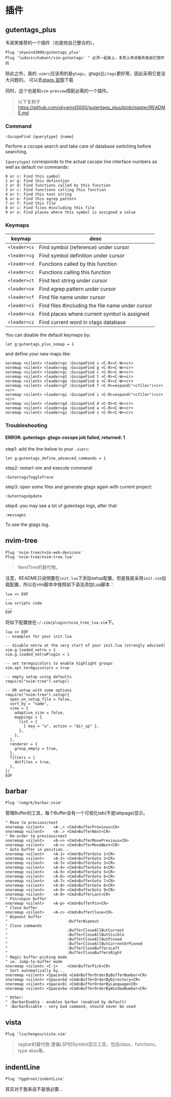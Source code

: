 # 插件
## gutentags_plus
韦易笑推荐的一个插件（也是他自己整合的）。
```vim
Plug 'skywind3000/gutentags_plus'
Plug 'ludovicchabant/vim-gutentags' " 必须一起装上，本质上来说服务是由它提供的
```
除此之外，我的`.vimrc`应该用的是`gtags`，gtags比`ctags`更好用，因此采用它是没大问题的。
可以去[gtags 官网](https://www.gnu.org/software/global/)下载

同时，这个也是和`vim-preview`搭配必需的一个插件。

> 以下复制于 https://github.com/skywind3000/gutentags_plus/blob/master/README.md
### Command

```VimL
:GscopeFind {querytype} {name}
```

Perform a cscope search and take care of database switching before searching. 

`{querytype}` corresponds to the actual cscope line interface numbers as well as default nvi commands:

```text
0 or s: Find this symbol
1 or g: Find this definition
2 or d: Find functions called by this function
3 or c: Find functions calling this function
4 or t: Find this text string
6 or e: Find this egrep pattern
7 or f: Find this file
8 or i: Find files #including this file
9 or a: Find places where this symbol is assigned a value
```

### Keymaps

| keymap | desc |
|--------|------|
| `<leader>cs` | Find symbol (reference) under cursor |
| `<leader>cg` | Find symbol definition under cursor |
| `<leader>cd` | Functions called by this function |
| `<leader>cc` | Functions calling this function |
| `<leader>ct` | Find text string under cursor |
| `<leader>ce` | Find egrep pattern under cursor |
| `<leader>cf` | Find file name under cursor |
| `<leader>ci` | Find files #including the file name under cursor |
| `<leader>ca` | Find places where current symbol is assigned |
| `<leader>cz` | Find current word in ctags database |

You can disable the default keymaps by:

```VimL
let g:gutentags_plus_nomap = 1
```

and define your new maps like:

```VimL
noremap <silent> <leader>gs :GscopeFind s <C-R><C-W><cr>
noremap <silent> <leader>gg :GscopeFind g <C-R><C-W><cr>
noremap <silent> <leader>gc :GscopeFind c <C-R><C-W><cr>
noremap <silent> <leader>gt :GscopeFind t <C-R><C-W><cr>
noremap <silent> <leader>ge :GscopeFind e <C-R><C-W><cr>
noremap <silent> <leader>gf :GscopeFind f <C-R>=expand("<cfile>")<cr><cr>
noremap <silent> <leader>gi :GscopeFind i <C-R>=expand("<cfile>")<cr><cr>
noremap <silent> <leader>gd :GscopeFind d <C-R><C-W><cr>
noremap <silent> <leader>ga :GscopeFind a <C-R><C-W><cr>
noremap <silent> <leader>gz :GscopeFind z <C-R><C-W><cr>
```

### Troubleshooting

#### ERROR: gutentags: gtags-cscope job failed, returned: 1

step1: add the line below to your `.vimrc`:

    let g:gutentags_define_advanced_commands = 1

step2: restart vim and execute command:

    :GutentagsToggleTrace

step3: open some files and generate gtags again with current project:

    :GutentagsUpdate

step4: you may see a lot of gutentags logs, after that:

    :messages

To see the gtags log.

## nvim-tree
```vim
Plug 'nvim-tree/nvim-web-devicons'
Plug 'nvim-tree/nvim-tree.lua'
```
> NerdTree的替代物。

注意，README只说明要在`init.lua`下添加setup配置，但是我是采用`init.vim`加载配置，所以在vim脚本中按照如下语法添加Lua脚本：
```vim
lua << EOF
...
Lua scripts code
...
EOF
```

将如下配置放在`~/.vim/plugin/nvim_tree_lua.vim`下。
```vim
lua << EOF
-- examples for your init.lua

-- disable netrw at the very start of your init.lua (strongly advised)
vim.g.loaded_netrw = 1
vim.g.loaded_netrwPlugin = 1

-- set termguicolors to enable highlight groups
vim.opt.termguicolors = true

-- empty setup using defaults
require("nvim-tree").setup()

-- OR setup with some options
require("nvim-tree").setup({
  open_on_setup_file = false,
  sort_by = "name",
  view = {
    adaptive_size = false,
    mappings = {
      list = {
        { key = "u", action = "dir_up" },
      },
    },
  },
  renderer = {
    group_empty = true,
  },
  filters = {
    dotfiles = true,
  },
})
EOF
```

## barbar
```vim
Plug 'romgrk/barbar.nvim'
```
管理Buffer的工具，每个Buffer会有一个可视化tab(不是tabpage)显示。

```vim
" Move to previous/next
nnoremap <silent>    <A-,> <Cmd>BufferPrevious<CR>
nnoremap <silent>    <A-.> <Cmd>BufferNext<CR>
" Re-order to previous/next
nnoremap <silent>    <A-<> <Cmd>BufferMovePrevious<CR>
nnoremap <silent>    <A->> <Cmd>BufferMoveNext<CR>
" Goto buffer in position...
nnoremap <silent>    <A-1> <Cmd>BufferGoto 1<CR>
nnoremap <silent>    <A-2> <Cmd>BufferGoto 2<CR>
nnoremap <silent>    <A-3> <Cmd>BufferGoto 3<CR>
nnoremap <silent>    <A-4> <Cmd>BufferGoto 4<CR>
nnoremap <silent>    <A-5> <Cmd>BufferGoto 5<CR>
nnoremap <silent>    <A-6> <Cmd>BufferGoto 6<CR>
nnoremap <silent>    <A-7> <Cmd>BufferGoto 7<CR>
nnoremap <silent>    <A-8> <Cmd>BufferGoto 8<CR>
nnoremap <silent>    <A-9> <Cmd>BufferGoto 9<CR>
nnoremap <silent>    <A-0> <Cmd>BufferLast<CR>
" Pin/unpin buffer
nnoremap <silent>    <A-p> <Cmd>BufferPin<CR>
" Close buffer
nnoremap <silent>    <A-c> <Cmd>BufferClose<CR>
" Wipeout buffer
"                          :BufferWipeout
" Close commands
"                          :BufferCloseAllButCurrent
"                          :BufferCloseAllButVisible
"                          :BufferCloseAllButPinned
"                          :BufferCloseAllButCurrentOrPinned
"                          :BufferCloseBuffersLeft
"                          :BufferCloseBuffersRight
" Magic buffer-picking mode
" ie. Jump-to-buffer mode
nnoremap <silent> <C-j>    <Cmd>BufferPick<CR>
" Sort automatically by...
nnoremap <silent> <Space>bb <Cmd>BufferOrderByBufferNumber<CR>
nnoremap <silent> <Space>bd <Cmd>BufferOrderByDirectory<CR>
nnoremap <silent> <Space>bl <Cmd>BufferOrderByLanguage<CR>
nnoremap <silent> <Space>bw <Cmd>BufferOrderByWindowNumber<CR>

" Other:
" :BarbarEnable - enables barbar (enabled by default)
" :BarbarDisable - very bad command, should never be used
```

## vista
```vim
Plug 'liuchengxu/vista.vim'
```
> tagbar的替代物
遵循LSP的Symbol显示工具，包括class，functions，type alias等。


## indentLine
```vim
Plug 'Yggdroot/indentLine'
```
其实对于我来说不是很必要...
